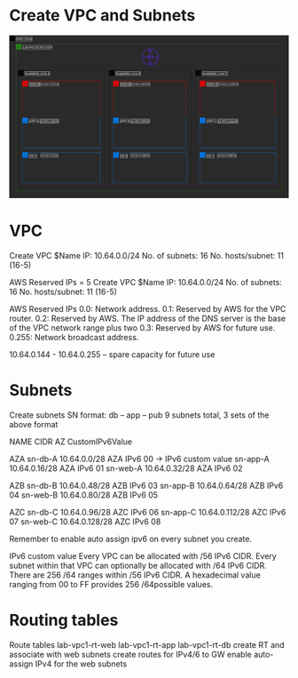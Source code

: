 # Create VPC and Subnets

![subnets](https://github.com/DanKolev/aws_wordpress_manual_build/blob/main/1.vpc_subnets/vpc_with_subnets.png)


# VPC 

Create VPC $Name
IP: 10.64.0.0/24
No. of subnets:   16
No. hosts/subnet: 11 (16-5)

AWS Reserved IPs = 5 
Create VPC $Name
IP: 10.64.0.0/24
No. of subnets: 16
No. hosts/subnet: 11 (16-5)

AWS Reserved IPs
0.0: Network address.
0.1: Reserved by AWS for the VPC router.
0.2: Reserved by AWS. The IP address of the DNS server is the base of the VPC network range plus two
0.3: Reserved by AWS for future use.
0.255: Network broadcast address.

10.64.0.144 -  10.64.0.255 – spare capacity for future use


# Subnets

Create subnets
SN format: db – app – pub
9 subnets total, 3 sets of the above format

NAME CIDR AZ CustomIPv6Value

AZA
sn-db-A 10.64.0.0/28 AZA IPv6 00 → IPv6 custom value
sn-app-A 10.64.0.16/28 AZA IPv6 01
sn-web-A 10.64.0.32/28 AZA IPv6 02

AZB
sn-db-B 10.64.0.48/28 AZB IPv6 03
sn-app-B 10.64.0.64/28 AZB IPv6 04
sn-web-B 10.64.0.80/28 AZB IPv6 05

AZC
sn-db-C 10.64.0.96/28 AZC IPv6 06
sn-app-C 10.64.0.112/28 AZC IPv6 07
sn-web-C 10.64.0.128/28 AZC IPv6 08

Remember to enable auto assign ipv6 on every subnet you create.

IPv6 custom value
Every VPC can be allocated with  /56 IPv6 CIDR. Every subnet within that VPC can optionally be allocated with /64 IPv6 CIDR. There are 256 /64 ranges within /56 IPv6 CIDR.
A hexadecimal value ranging from 00 to FF provides 256 /64possible values.


# Routing tables

Route tables
lab-vpc1-rt-web
lab-vpc1-rt-app
lab-vpc1-rt-db
create RT and associate with web subnets
create routes for IPv4/6 to GW
enable auto-assign IPv4 for the web subnets



